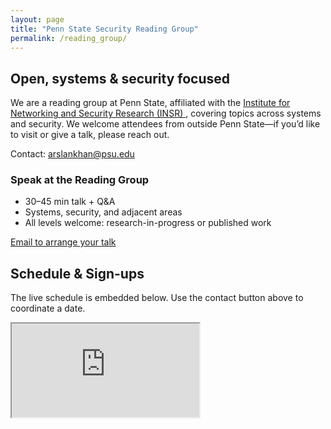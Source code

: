 ```yaml
---
layout: page
title: "Penn State Security Reading Group"
permalink: /reading_group/
---
```


<section class="max-w-6xl mx-auto px-6 py-10">
  <div class="grid gap-6 lg:grid-cols-5">
    <div class="lg:col-span-3">
      <h2 class="text-3xl font-bold leading-tight mb-3">Open, systems &amp; security focused</h2>
      <p class="text-lg text-gray-700 mb-4">
        We are a reading group at Penn State, affiliated with the
        <a href="https://insr.psu.edu/welcome/" target="_blank" class="text-blue-700 underline hover:no-underline">
          Institute for Networking and Security Research (INSR)
        </a>, covering topics across systems and security. We welcome attendees from outside Penn State—if you’d like to visit or give a talk, please reach out.
      </p>
      <p class="text-gray-700">
        Contact: <a class="text-blue-700 underline hover:no-underline" href="mailto:arslankhan@psu.edu">arslankhan@psu.edu</a>
      </p>
    </div>
    <div class="lg:col-span-2">
      <div class="p-4 rounded-2xl border border-blue-100 bg-blue-50">
        <h3 class="font-semibold mb-2">Speak at the Reading Group</h3>
        <ul class="list-disc list-inside text-sm text-gray-800 space-y-1">
          <li>30–45 min talk + Q&amp;A</li>
          <li>Systems, security, and adjacent areas</li>
          <li>All levels welcome: research-in-progress or published work</li>
        </ul>
        <a href="mailto:arslankhan@psu.edu?subject=Reading%20Group%20Talk%20Proposal"
           class="mt-3 inline-block rounded-xl px-3 py-2 bg-blue-700 text-white text-sm hover:bg-blue-800">
           Email to arrange your talk
        </a>
      </div>
    </div>
  </div>
</section>

<section class="max-w-6xl mx-auto px-6 pb-14">
  <h2 class="text-2xl font-semibold mb-4">Schedule &amp; Sign-ups</h2>
  <p class="text-gray-700 mb-4">The live schedule is embedded below. Use the contact button above to coordinate a date.</p>
  <div class="iframe-wrap rounded-2xl overflow-hidden shadow-sm ring-1 ring-gray-200 bg-white">
    <iframe 
      title="Reading Group Schedule"
      src="https://docs.google.com/spreadsheets/d/e/2PACX-1vTSxGVlNasl0fRk6qfPnJ1g5jZnLhvLsCwVELXTP9EU_wuQoyBV-vpwpq5BQfoTFZc3XjOAWaFbiDjW/pubhtml?widget=true&amp;headers=false"
      allowfullscreen
      loading="lazy"
    ></iframe>
  </div>
</section>

